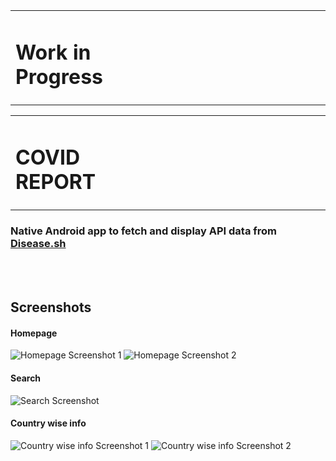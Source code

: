 <table border="0">
  <tr>
    <td>
      <h1>Work in Progress&emsp;&emsp;&emsp;&emsp;&emsp;&emsp;&emsp;&emsp;&emsp;&emsp;&emsp;&emsp;&emsp;&emsp;&emsp;&emsp;&emsp;</h1>
    </td>
    <td>
        <img src="https://cdn.fabtechexpo.com/wp-content/uploads/caution.png" alt = "Work in Progress" width=75 height=75/>
    </td>
</table>

<table border="0">
  <tr>
    <td>
      <h1>COVID REPORT&emsp;&emsp;&emsp;&emsp;&emsp;&emsp;&emsp;&emsp;&emsp;&emsp;&emsp;&emsp;&emsp;&emsp;&emsp;&emsp;&emsp;&emsp;&ensp;</h1>
    </td>
    <td>
        <img src="https://github.com/wtfarooq/covid-report/blob/master/app/src/main/res/mipmap-hdpi/ic_launcher.png?raw=true" alt = "COVID REPORT ICON"/>
    </td>
</table>

### Native Android app to fetch and display API data from [Disease.sh](https://github.com/disease-sh/API)
<br></br>
## Screenshots
#### Homepage
![Homepage Screenshot 1](https://i.postimg.cc/fTmJ97bv/Screenshot-20201227-132206.jpg) ![Homepage Screenshot 2](https://i.postimg.cc/K8b4rKkh/Screenshot-20201227-132212.jpg)
#### Search
![Search Screenshot](https://i.postimg.cc/WpQdzYs3/Screenshot-20201227-132227.jpg)
#### Country wise info
![Country wise info Screenshot 1](https://i.postimg.cc/rzX2TrXV/Screenshot-20201227-132251.jpg) ![Country wise info Screenshot 2](https://i.postimg.cc/DZNKCNxb/Screenshot-20201227-132320.jpg)
